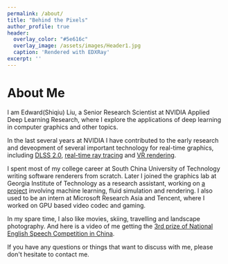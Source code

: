 ```yaml
---
permalink: /about/
title: "Behind the Pixels"
author_profile: true
header:
  overlay_color: "#5e616c"
  overlay_image: /assets/images/Header1.jpg
  caption: 'Rendered with EDXRay'
excerpt: ''
---
```


# About Me

I am Edward(Shiqiu) Liu, a Senior Research Scientist at NVIDIA Applied Deep Learning Research, where I explore the applications of deep learning in computer graphics and other topics.

In the last several years at NVIDIA I have contributed to the early research and deveopment of several important technology for real-time graphics, including [DLSS 2.0](https://www.nvidia.com/en-us/geforce/news/nvidia-dlss-2-0-a-big-leap-in-ai-rendering/), [real-time ray tracing](https://www.nvidia.com/en-us/geforce/20-series/rtx/) and [VR rendering](https://developer.nvidia.com/vrworks).

I spent most of my college career at South China University of Technology writing software renderers from scratch. Later I joined the graphics lab at Georgia Institute of Technology as a research assistant, working on [a project](https://journals.plos.org/ploscompbiol/article?id=10.1371/journal.pcbi.1004605) involving machine learning, fluid simulation and rendering. I also used to be an intern at Microsoft Research Asia and Tencent, where I worked on GPU based video codec and gaming. 

In my spare time, I also like movies, skiing, travelling and landscape photography. And here is a video of me getting the [3rd prize of National English Speech Competition in China](http://contest.i21st.cn/article/speaking/1061_1.html).

If you have any questions or things that want to discuss with me, please don't hesitate to contact me.
